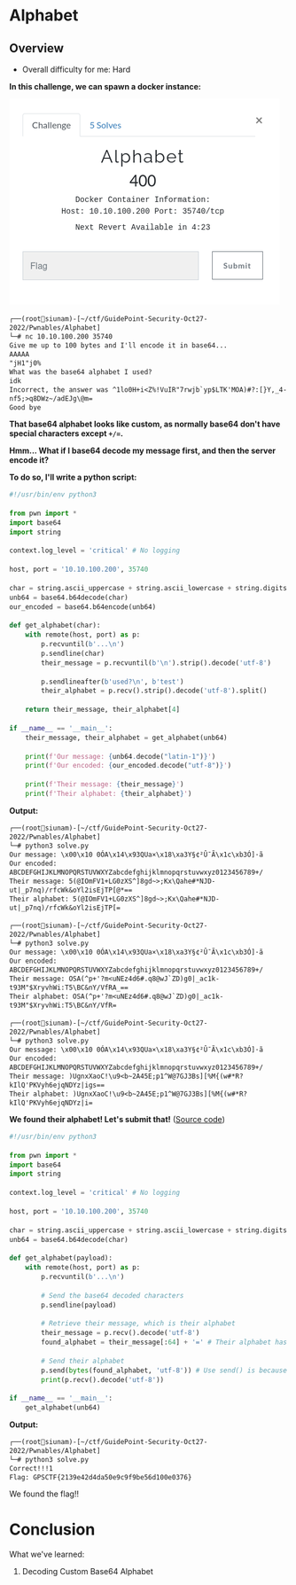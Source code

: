 # Alphabet

## Overview

- Overall difficulty for me: Hard

**In this challenge, we can spawn a docker instance:**

![](https://github.com/siunam321/CTF-Writeups/blob/main/GuidePoint-Security-Oct27-2022/images/Pasted%20image%2020221028075831.png)

```
┌──(root🌸siunam)-[~/ctf/GuidePoint-Security-Oct27-2022/Pwnables/Alphabet]
└─# nc 10.10.100.200 35740
Give me up to 100 bytes and I'll encode it in base64...
AAAAA
"jH1"j0%
What was the base64 alphabet I used?
idk
Incorrect, the answer was ^1lo0H+i<Z%!VuIR"7rwjb`yp$LTK'MOA)#?:[}Y,_4-nf5;>q8DWz~/adEJg\@m=
Good bye
```

**That base64 alphabet looks like custom, as normally base64 don't have special characters except `+/=`.**

**Hmm... What if I base64 decode my message first, and then the server encode it?**

**To do so, I'll write a python script:**
```py
#!/usr/bin/env python3

from pwn import *
import base64
import string

context.log_level = 'critical' # No logging

host, port = '10.10.100.200', 35740

char = string.ascii_uppercase + string.ascii_lowercase + string.digits + '+/'
unb64 = base64.b64decode(char)
our_encoded = base64.b64encode(unb64)

def get_alphabet(char):
	with remote(host, port) as p:
		p.recvuntil(b'...\n')
		p.sendline(char)
		their_message = p.recvuntil(b'\n').strip().decode('utf-8')
		
		p.sendlineafter(b'used?\n', b'test')
		their_alphabet = p.recv().strip().decode('utf-8').split()

	return their_message, their_alphabet[4]

if __name__ == '__main__':
	their_message, their_alphabet = get_alphabet(unb64)

	print(f'Our message: {unb64.decode("latin-1")}')
	print(f'Our encoded: {our_encoded.decode("utf-8")}')

	print(f'Their message: {their_message}')
	print(f'Their alphabet: {their_alphabet}')
```

**Output:**
```
┌──(root🌸siunam)-[~/ctf/GuidePoint-Security-Oct27-2022/Pwnables/Alphabet]
└─# python3 solve.py
Our message: \x00\x10 0ÓA\x14\x93QUa×\x18\xa3Y§¢²Û¯Ã\x1c\xb3Ó]·ã
Our encoded: ABCDEFGHIJKLMNOPQRSTUVWXYZabcdefghijklmnopqrstuvwxyz0123456789+/
Their message: 5(@IOmFV1+LG0zXS^]8gd~>;Kx\Qahe#*NJD-ut|_p7nq)/rfcWk&oYl2isEjTP[@*==
Their alphabet: 5(@IOmFV1+LG0zXS^]8gd~>;Kx\Qahe#*NJD-ut|_p7nq)/rfcWk&oYl2isEjTP[=
                                                                                                           
┌──(root🌸siunam)-[~/ctf/GuidePoint-Security-Oct27-2022/Pwnables/Alphabet]
└─# python3 solve.py
Our message: \x00\x10 0ÓA\x14\x93QUa×\x18\xa3Y§¢²Û¯Ã\x1c\xb3Ó]·ã
Our encoded: ABCDEFGHIJKLMNOPQRSTUVWXYZabcdefghijklmnopqrstuvwxyz0123456789+/
Their message: OSA(^p+'?m<uNEz4d6#.q8@wJ`ZD)g0|_ac1k-t93M"$XryvhWi:T5\BC&nY/VfRA_==
Their alphabet: OSA(^p+'?m<uNEz4d6#.q8@wJ`ZD)g0|_ac1k-t93M"$XryvhWi:T5\BC&nY/VfR=
                                                                                                           
┌──(root🌸siunam)-[~/ctf/GuidePoint-Security-Oct27-2022/Pwnables/Alphabet]
└─# python3 solve.py
Our message: \x00\x10 0ÓA\x14\x93QUa×\x18\xa3Y§¢²Û¯Ã\x1c\xb3Ó]·ã
Our encoded: ABCDEFGHIJKLMNOPQRSTUVWXYZabcdefghijklmnopqrstuvwxyz0123456789+/
Their message: )UgnxXaoC!\u9<b~2A45E;p1^W@7GJ3Bs][%M{(w#*R?kIlQ'PKVyh6ejqNDYz|igs==
Their alphabet: )UgnxXaoC!\u9<b~2A45E;p1^W@7GJ3Bs][%M{(w#*R?kIlQ'PKVyh6ejqNDYz|i=
```

**We found their alphabet! Let's submit that!** ([Source code](https://github.com/siunam321/CTF-Writeups/blob/main/GuidePoint-Security-Oct27-2022/Pwnables/Alphabet/solve.py))
```py
#!/usr/bin/env python3

from pwn import *
import base64
import string

context.log_level = 'critical' # No logging

host, port = '10.10.100.200', 35740

char = string.ascii_uppercase + string.ascii_lowercase + string.digits + '+/'
unb64 = base64.b64decode(char)

def get_alphabet(payload):
	with remote(host, port) as p:
		p.recvuntil(b'...\n')

		# Send the base64 decoded characters
		p.sendline(payload)

		# Retrieve their message, which is their alphabet
		their_message = p.recv().decode('utf-8')
		found_alphabet = their_message[:64] + '=' # Their alphabet has an extra '='

		# Send their alphabet
		p.send(bytes(found_alphabet, 'utf-8')) # Use send() is because it doesn't contain the new line character(\n)
 		print(p.recv().decode('utf-8'))

if __name__ == '__main__':
	get_alphabet(unb64)
```

**Output:**
```
┌──(root🌸siunam)-[~/ctf/GuidePoint-Security-Oct27-2022/Pwnables/Alphabet]
└─# python3 solve.py
Correct!!!1
Flag: GPSCTF{2139e42d4da50e9c9f9be56d100e0376}
```

We found the flag!!

# Conclusion

What we've learned:

1. Decoding Custom Base64 Alphabet